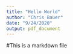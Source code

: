 ```yaml
---
title: "Hello World"
author: "Chris Bauer"
date: "9/24/2020"
output: pdf_document
---
```

#This is a markdown file